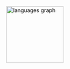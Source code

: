 <div align="left">
  <img src="https://github-readme-stats.vercel.app/api/top-langs?username=george-lucas&locale=en&hide_title=false&layout=compact&card_width=320&langs_count=5&theme=dracula&hide_border=false" height="150" alt="languages graph"  />
</div>

###
